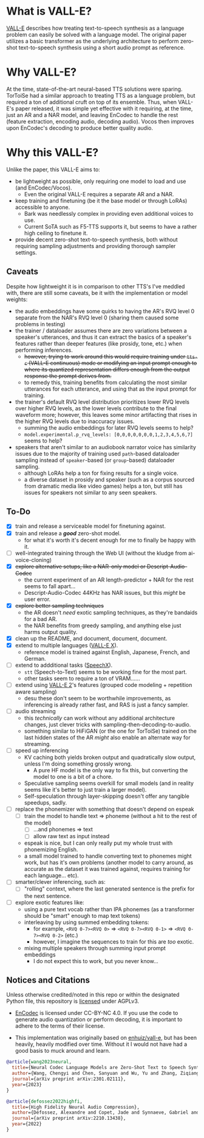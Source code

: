 # What is VALL-E?

[VALL-E](https://arxiv.org/abs/2301.02111) describes how treating text-to-speech synthesis as a language problem can easily be solved with a language model. The original paper utilizes a basic transformer as the underlying architecture to perform zero-shot text-to-speech synthesis using a short audio prompt as reference.

# Why VALL-E?

At the time, state-of-the-art neural-based TTS solutions were sparing. TorToiSe had a similar approach to treating TTS as a language problem, but required a ton of additional cruft on top of its ensemble. Thus, when VALL-E's paper released, it was simple yet effective with it requiring, at the time, just an AR and a NAR model, and leaving EnCodec to handle the rest (feature extraction, encoding audio, decoding audio). Vocos then improves upon EnCodec's decoding to produce better quality audio.

# Why this VALL-E?

Unlike the paper, this VALL-E aims to:
* be lightweight as possible, only requiring one model to load and use (and EnCodec/Vocos).
	+ Even the original VALL-E requires a separate AR and a NAR.
* keep training and finetuning (be it the base model or through LoRAs) accessible to anyone.
	+ Bark was needlessly complex in providing even additional voices to use.
	+ Current SoTA such as F5-TTS supports it, but seems to have a rather high ceiling to finetune it. 
* provide decent zero-shot text-to-speech synthesis, both without requiring sampling adjustments and providing thorough sampler settings.

## Caveats

Despite how lightweight it is in comparison to other TTS's I've meddled with, there are still some caveats, be it with the implementation or model weights:
* the audio embeddings have some quirks to having the AR's RVQ level 0 separate from the NAR's RVQ level 0 (sharing them caused some problems in testing)
* the trainer / dataloader assumes there are zero variations between a speaker's utterances, and thus it can extract the basics of a speaker's features rather than deeper features (like prosidy, tone, etc.) when performing inferences.
  + ~~however, trying to work around this would require training under `tts-c` (VALL-E continuous) mode or modifying an input prompt enough to where its quantized representation differs enough from the output response the prompt derives from.~~
  + to remedy this, training benefits from calculating the most similar utterances for each utterance, and using that as the input prompt for training.
* the trainer's default RVQ level distribution prioritizes lower RVQ levels over higher RVQ levels, as the lower levels contribute to the final waveform more; however, this leaves some minor artifacting that rises in the higher RVQ levels due to inaccuracy issues.
  + summing the audio embeddings for later RVQ levels seems to help?
  + `model.experimental.p_rvq_levels: [0,0,0,0,0,0,0,1,2,3,4,5,6,7]` seems to help?
* speakers that aren't similar to an audiobook narrator voice has similarity issues due to the majority of training used `path`-based dataloader sampling instead of `speaker`-based (or `group`-based) dataloader sampling.
  + although LoRAs help a ton for fixing results for a single voice.
  + a diverse dataset in prosidy and speaker (such as a corpus sourced from dramatic media like video games) helps a ton, but still has issues for speakers not similar to any seen speakers.

## To-Do

* [x] train and release a serviceable model for finetuning against.
* [x] train and release a ***good*** zero-shot model.
  - for what it's worth it's decent enough for me to finally be happy with it.
* [ ] well-integrated training through the Web UI (without the kludge from ai-voice-cloning)
* [x] ~~explore alternative setups, like a NAR-only model or Descript-Audio-Codec~~
  - the current experiment of an AR length-predictor + NAR for the rest seems to fall apart...
  - Descript-Audio-Codec 44KHz has NAR issues, but this *might* be user error.
* [x] ~~explore better sampling techniques~~
  - the AR doesn't *need* exotic sampling techniques, as they're bandaids for a bad AR.
  - the NAR benefits from greedy sampling, and anything else just harms output quality.
* [x] clean up the README, and document, document, document.
* [x] extend to multiple languages ([VALL-E X](https://arxiv.org/abs/2303.03926)).
  - reference model is trained against English, Japanese, French, and German.
* [ ] extend to addditional tasks ([SpeechX](https://arxiv.org/abs/2308.06873)).
  - `stt` (Speech-to-Text) seems to be working fine for the most part.
  - other tasks seem to require a ton of VRAM......
* [ ] extend using [VALL-E 2](https://arxiv.org/pdf/2406.05370)'s features (grouped code modeling + repetition aware sampling)
  - desu these don't seem to be worthwhile improvements, as inferencing is already rather fast, and RAS is just a fancy sampler.
* [ ] audio streaming
  - this *technically* can work without any additional architecture changes, just clever tricks with sampling-then-decoding-to-audio.
  - something similar to HiFiGAN (or the one for TorToiSe) trained on the last hidden states of the AR *might* also enable an alternate way for streaming.
* [ ] speed up inferencing
  - KV caching both yields broken output and quadratically slow output, unless I'm doing something grossly wrong.
    - A pure HF model is the only way to fix this, but converting the model to one is a bit of a chore.
  - Speculative sampling seems overkill for small models (and in reality seems like it's better to just train a larger model).
  - Self-speculation through layer-skipping doesn't offer any tangible speedups, sadly.
* [ ] replace the phonemizer with something that doesn't depend on espeak
  * [ ] train the model to handle text => phoneme (without a hit to the rest of the model)
    * [ ] ...and phonemes => text
    * [ ] allow raw text as input instead
  - espeak is nice, but I can only really put my whole trust with phonemizing English.
  - a small model trained to handle converting text to phonemes might work, but has it's own problems (another model to carry around, as accurate as the dataset it was trained against, requires training for each language... etc).
* [ ] smarter/clever inferencing, such as:
  * [ ] "rolling" context, where the last generated sentence is the prefix for the next sentence.
* [ ] explore exotic features like:
  * using a pure text vocab rather than IPA phonemes (as a transformer should be "smart" enough to map text tokens)
  * interleaving by using summed embedding tokens:
    * for example, `<RVQ 0-7><RVQ 0>` => `<RVQ 0-7><RVQ 0-1>` => `<RVQ 0-7><RVQ 0-2>` (etc.)
    * however, I imagine the sequences to train for this are *too* exotic.
  * mixing multiple speakers through summing input prompt embeddings
    * I do not expect this to work, but you never know...

## Notices and Citations

Unless otherwise credited/noted in this repo or within the designated Python file, this repository is [licensed](LICENSE) under AGPLv3.

- [EnCodec](https://github.com/facebookresearch/encodec) is licensed under CC-BY-NC 4.0. If you use the code to generate audio quantization or perform decoding, it is important to adhere to the terms of their license.

- This implementation was originally based on [enhuiz/vall-e](https://github.com/enhuiz/vall-e), but has been heavily, heavily modified over time. Without it I would not have had a good basis to muck around and learn.

```bibtex
@article{wang2023neural,
  title={Neural Codec Language Models are Zero-Shot Text to Speech Synthesizers},
  author={Wang, Chengyi and Chen, Sanyuan and Wu, Yu and Zhang, Ziqiang and Zhou, Long and Liu, Shujie and Chen, Zhuo and Liu, Yanqing and Wang, Huaming and Li, Jinyu and others},
  journal={arXiv preprint arXiv:2301.02111},
  year={2023}
}
```

```bibtex
@article{defossez2022highfi,
  title={High Fidelity Neural Audio Compression},
  author={Défossez, Alexandre and Copet, Jade and Synnaeve, Gabriel and Adi, Yossi},
  journal={arXiv preprint arXiv:2210.13438},
  year={2022}
}
```
